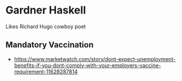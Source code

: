 # Gardner Haskell

Likes Richard Hugo cowboy poet

## Mandatory Vaccination

* https://www.marketwatch.com/story/dont-expect-unemployment-benefits-if-you-dont-comply-with-your-employers-vaccine-requirement-11628287814